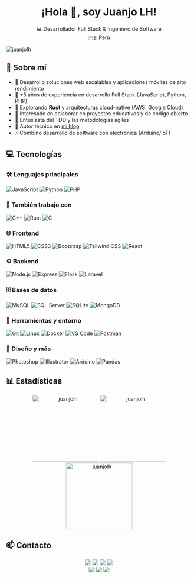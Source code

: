 # <div align="center">¡Hola 👋, soy Juanjo LH!</div>
<div align="center">💻 Desarrollador Full Stack & Ingeniero de Software</div>
<div align="center">🇵🇪 Perú</div>

<p align="left"> <img src="https://komarev.com/ghpvc/?username=juanjolh&label=Visitas%20al%20perfil&color=0e75b6&style=flat" alt="juanjolh" /> </p>

## 🧠 Sobre mí

- 🔭 Desarrollo soluciones web escalables y aplicaciones móviles de alto rendimiento
- 🚀 +5 años de experiencia en desarrollo Full Stack (JavaScript, Python, PHP)
- 🌱 Explorando **Rust** y arquitecturas cloud-native (AWS, Google Cloud)
- 👯 Interesado en colaborar en proyectos educativos y de código abierto
- 🧪 Entusiasta del TDD y las metodologías ágiles
- 📝 Autor técnico en [mi blog](https://wernerlh.com/)
- ⚡ Combino desarrollo de software con electrónica (Arduino/IoT)

## 💻 Tecnologías

### 🛠️ Lenguajes principales
![JavaScript](https://img.shields.io/badge/JavaScript-F7DF1E?style=for-the-badge&logo=javascript&logoColor=black)
![Python](https://img.shields.io/badge/Python-3776AB?style=for-the-badge&logo=python&logoColor=white)
![PHP](https://img.shields.io/badge/PHP-777BB4?style=for-the-badge&logo=php&logoColor=white)

### 🔧 También trabajo con
![C++](https://img.shields.io/badge/C++-00599C?style=for-the-badge&logo=cplusplus&logoColor=white)
![Rust](https://img.shields.io/badge/Rust-000000?style=for-the-badge&logo=rust&logoColor=white)
![C](https://img.shields.io/badge/C-A8B9CC?style=for-the-badge&logo=c&logoColor=black)

### 🌐 Frontend
![HTML5](https://img.shields.io/badge/HTML5-E34F26?style=for-the-badge&logo=html5&logoColor=white)
![CSS3](https://img.shields.io/badge/CSS3-1572B6?style=for-the-badge&logo=css3&logoColor=white)
![Bootstrap](https://img.shields.io/badge/Bootstrap-7952B3?style=for-the-badge&logo=bootstrap&logoColor=white)
![Tailwind CSS](https://img.shields.io/badge/Tailwind_CSS-38B2AC?style=for-the-badge&logo=tailwind-css&logoColor=white)
![React](https://img.shields.io/badge/React-61DAFB?style=for-the-badge&logo=react&logoColor=black)

### ⚙️ Backend
![Node.js](https://img.shields.io/badge/Node.js-339933?style=for-the-badge&logo=nodedotjs&logoColor=white)
![Express](https://img.shields.io/badge/Express-000000?style=for-the-badge&logo=express&logoColor=white)
![Flask](https://img.shields.io/badge/Flask-000000?style=for-the-badge&logo=flask&logoColor=white)
![Laravel](https://img.shields.io/badge/Laravel-FF2D20?style=for-the-badge&logo=laravel&logoColor=white)

### 🗄️ Bases de datos
![MySQL](https://img.shields.io/badge/MySQL-4479A1?style=for-the-badge&logo=mysql&logoColor=white)
![SQL Server](https://img.shields.io/badge/SQL_Server-CC2927?style=for-the-badge&logo=microsoft-sql-server&logoColor=white)
![SQLite](https://img.shields.io/badge/SQLite-003B57?style=for-the-badge&logo=sqlite&logoColor=white)
![MongoDB](https://img.shields.io/badge/MongoDB-47A248?style=for-the-badge&logo=mongodb&logoColor=white)

### 🔌 Herramientas y entorno
![Git](https://img.shields.io/badge/Git-F05032?style=for-the-badge&logo=git&logoColor=white)
![Linux](https://img.shields.io/badge/Linux-FCC624?style=for-the-badge&logo=linux&logoColor=black)
![Docker](https://img.shields.io/badge/Docker-2496ED?style=for-the-badge&logo=docker&logoColor=white)
![VS Code](https://img.shields.io/badge/VS_Code-007ACC?style=for-the-badge&logo=visual-studio-code&logoColor=white)
![Postman](https://img.shields.io/badge/Postman-FF6C37?style=for-the-badge&logo=postman&logoColor=white)

### 🎨 Diseño y más
![Photoshop](https://img.shields.io/badge/Photoshop-31A8FF?style=for-the-badge&logo=adobe-photoshop&logoColor=white)
![Illustrator](https://img.shields.io/badge/Illustrator-FF9A00?style=for-the-badge&logo=adobe-illustrator&logoColor=white)
![Arduino](https://img.shields.io/badge/Arduino-00979D?style=for-the-badge&logo=arduino&logoColor=white)
![Pandas](https://img.shields.io/badge/Pandas-150458?style=for-the-badge&logo=pandas&logoColor=white)

## 📊 Estadísticas

<div align="center">
  <img height="180em" src="https://github-readme-stats.vercel.app/api?username=juanjolh&show_icons=true&locale=es&theme=tokyonight&hide_border=true" alt="juanjolh" />
  <img height="180em" src="https://github-readme-stats.vercel.app/api/top-langs/?username=juanjolh&layout=compact&locale=es&theme=tokyonight&hide_border=true" alt="juanjolh" />
</div>

<div align="center">
  <img height="180em" src="https://github-readme-streak-stats.herokuapp.com/?user=juanjolh&theme=tokyonight&hide_border=true" alt="juanjolh" />
</div>

## 📫 Contacto

<div align="center">
  <a href="mailto:juan.lazo@uni.pe"><img src="https://img.shields.io/badge/Email-D14836?style=for-the-badge&logo=gmail&logoColor=white"/></a>
  <a href="https://wernerlh.com"><img src="https://img.shields.io/badge/Website-4285F4?style=for-the-badge&logo=google-chrome&logoColor=white"/></a>
  <a href="https://linkedin.com/in/juanjolh"><img src="https://img.shields.io/badge/LinkedIn-0077B5?style=for-the-badge&logo=linkedin&logoColor=white"/></a>
  <a href="https://twitter.com/juanjlaho"><img src="https://img.shields.io/badge/Twitter-1DA1F2?style=for-the-badge&logo=twitter&logoColor=white"/></a>
</div>

<div align="center">
  <a href="https://instagram.com/juanjo.lh"><img src="https://img.shields.io/badge/Instagram-E4405F?style=for-the-badge&logo=instagram&logoColor=white"/></a>
  <a href="https://fb.com/juanjo.laho"><img src="https://img.shields.io/badge/Facebook-1877F2?style=for-the-badge&logo=facebook&logoColor=white"/></a>
  <a href="https://www.youtube.com/c/juanjolh"><img src="https://img.shields.io/badge/YouTube-FF0000?style=for-the-badge&logo=youtube&logoColor=white"/></a>
</div>
